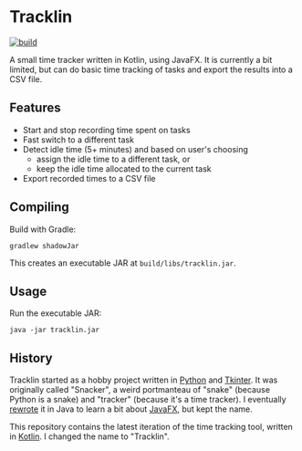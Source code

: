 # Tracklin

[![build](https://github.com/jmp/tracklin/workflows/build/badge.svg)](https://github.com/jmp/tracklin/actions?query=workflow%3Abuild)

A small time tracker written in Kotlin, using JavaFX. It is currently a bit
limited, but can do basic time tracking of tasks and export the results into
a CSV file.

## Features

* Start and stop recording time spent on tasks
* Fast switch to a different task
* Detect idle time (5+ minutes) and based on user's choosing
  * assign the idle time to a different task, or
  * keep the idle time allocated to the current task
* Export recorded times to a CSV file

## Compiling

Build with Gradle:

    gradlew shadowJar

This creates an executable JAR at `build/libs/tracklin.jar`.

## Usage

Run the executable JAR:

    java -jar tracklin.jar

## History

Tracklin started as a hobby project written in [Python][1] and [Tkinter][2].
It was originally called "Snacker", a weird portmanteau of "snake" (because
Python is a snake) and "tracker" (because it's a time tracker). I eventually
[rewrote][3] it in Java to learn a bit about [JavaFX][4], but kept the name.

This repository contains the latest iteration of the time tracking tool,
written in [Kotlin][5]. I changed the name to "Tracklin".

[1]: https://python.org
[2]: https://wiki.python.org/moin/TkInter
[3]: https://github.com/jmp/snacker
[4]: https://github.com/openjdk/jfx
[5]: https://kotlinlang.org
